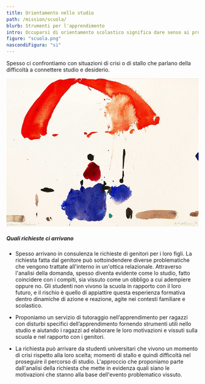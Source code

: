```yaml
---
title: Orientamento nello studio
path: /mission/scuola/
blurb: Strumenti per l'apprendimento 
intro: Occuparsi di orientamento scolastico significa dare senso ai problemi vissuti nello studio. 
figure: "scuola.png"
nascondiFigura: "si"
---
```

Spesso ci confrontiamo con situazioni di crisi o di stallo che parlano della difficoltà a connettere studio e desiderio.

![alt text](scuola.jpg)
##### Quali richieste ci arrivano 
* Spesso arrivano in consulenza le richieste di genitori per i loro figli.
La richiesta fatta dal genitore può sottoindendere diverse problematiche che vengono trattate all'interno in un'ottica relazionale. Attraverso l'analisi della domanda, spesso diventa evidente come lo studio, fatto coincidere con i compiti, sia vissuto come un obbligo a cui adempiere oppure no. 
Gli studenti non vivono la scuola in rapporto con il loro futuro, e il rischio è quello di appiattire questa esperienza formativa dentro dinamiche di azione e reazione, agite nei contesti familiare e scolastico. 

- Proponiamo un servizio di tutoraggio nell’apprendimento per ragazzi con disturbi specifici dell’apprendimento fornendo strumenti utili nello studio e aiutando i ragazzi ad elaborare le loro motivazioni e vissuti sulla scuola e nel rapporto con i genitori.

+ La richiesta può arrivare da studenti universitari che vivono un momento di crisi rispetto alla loro scelta; momenti di stallo e quindi difficoltà nel proseguire il percorso di studio.
L'approccio che proponiamo parte dall'analisi della richiesta che mette in evidenza quali siano le motivazioni che stanno alla base dell'evento problematico vissuto.





